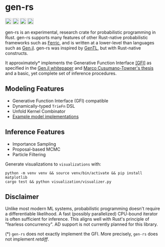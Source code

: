 # gen-rs

[<img alt="github" src="https://img.shields.io/badge/agarret7/gen-rs?style=for-the-badge&labelColor=555555&logo=github" height="20">](https://github.com/agarret7/gen-rs)
[<img alt="crates.io" src="https://img.shields.io/crates/v/gen-rs.svg?style=for-the-badge&color=fc8d62&logo=rust" height="20">](https://crates.io/crates/gen-rs)
[<img alt="docs.rs" src="https://img.shields.io/badge/docs.rs-gen_rs-66c2a5?style=for-the-badge&labelColor=555555&logo=docs.rs" height="20">](https://docs.rs/gen-rs)
[<img alt="status" src="https://img.shields.io/github/actions/workflow/status/agarret7/gen-rs/test.yml?branch=main&style=for-the-badge" height="20">](https://github.com/agarret7/gen-rs/actions?query=branch%3Amain)

gen-rs is an experimental, research crate for probabilistic programming in Rust. gen-rs supports many features of other Rust-native probabilistic frameworks such as [Ferric](https://github.com/ferric-ai/ferric), and is written at a lower-level than languages such as [Gen.jl](https://github.com/probcomp/Gen.jl). gen-rs was inspired by [GenTL](https://github.com/OpenGen/GenTL/tree/main), but with Rust-native constructs.

It approximately* implements the Generative Function Interface [[GFI]](https://github.com/agarret7/gen-rs/blob/main/gen-rs/src/gfi.rs) as specified in the [Gen.jl whitepaper](https://dl.acm.org/doi/10.1145/3314221.3314642) and [Marco Cusumano-Towner's thesis](https://www.mct.dev/assets/mct-thesis.pdf) and a basic, yet complete set of inference procedures.


## Modeling Features

- Generative Function Interface (GFI) compatible
- Dynamically-typed `TrieFn` DSL
- Unfold Kernel Combinator
- [Example model implementations](https://github.com/agarret7/gen-rs/blob/main/gen-rs/tests/triefns)


## Inference Features

- Importance Sampling
- Proposal-based MCMC
- Particle Filtering

Generate visualizations to `visualizations` with:
```shell
python -m venv venv && source venv/bin/activate && pip install matplotlib
cargo test && python visualization/visualizer.py
```


## Disclaimer

Unlike most modern ML systems, probabilistic programming doesn't require a differentiable likelihood. A fast (possibly parallelized) CPU-bound iterator is often sufficient for inference. This aligns well with Rust's principle of "fearless concurrency". AD support is not currently planned for this library.

(*) `gen-rs` does not exactly implement the GFI. More precisely, `gen-rs` does not implement _retdiff_.